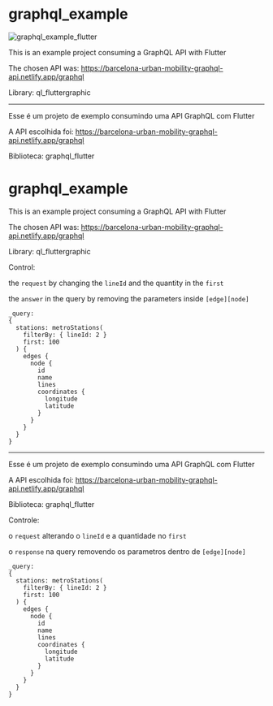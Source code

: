 # graphql_example

![graphql_example_flutter](https://github.com/imdanielreis/graphql_flutter_example/assets/97130440/d7f07760-ba1c-42f0-9e69-47846502323e)

This is an example project consuming a GraphQL API with Flutter

The chosen API was:
https://barcelona-urban-mobility-graphql-api.netlify.app/graphql

Library:
ql_fluttergraphic

------------------------------------------------------------------------

Esse é um projeto de exemplo consumindo uma API GraphQL com Flutter 

A API escolhida foi: 
https://barcelona-urban-mobility-graphql-api.netlify.app/graphql

Biblioteca: 
graphql_flutter

# graphql_example

This is an example project consuming a GraphQL API with Flutter

The chosen API was:
https://barcelona-urban-mobility-graphql-api.netlify.app/graphql

Library:
ql_fluttergraphic

Control: 

the `request` by changing the `lineId` and the quantity in the `first`

the `answer` in the query by removing the parameters inside `[edge][node]`

```
_query:
{
  stations: metroStations(
    filterBy: { lineId: 2 }
    first: 100
  ) {
    edges {
      node {
        id
        name
        lines
        coordinates {
          longitude
          latitude
        }
      }
    }
  }
}
```

------------------------------------------------------------------------

Esse é um projeto de exemplo consumindo uma API GraphQL com Flutter 

A API escolhida foi: 
https://barcelona-urban-mobility-graphql-api.netlify.app/graphql

Biblioteca: 
graphql_flutter

Controle:

o `request` alterando o `lineId` e a quantidade no `first`

o `response` na query removendo os parametros dentro de `[edge][node]`


```
_query:
{
  stations: metroStations(
    filterBy: { lineId: 2 }
    first: 100
  ) {
    edges {
      node {
        id
        name
        lines
        coordinates {
          longitude
          latitude
        }
      }
    }
  }
}
```
